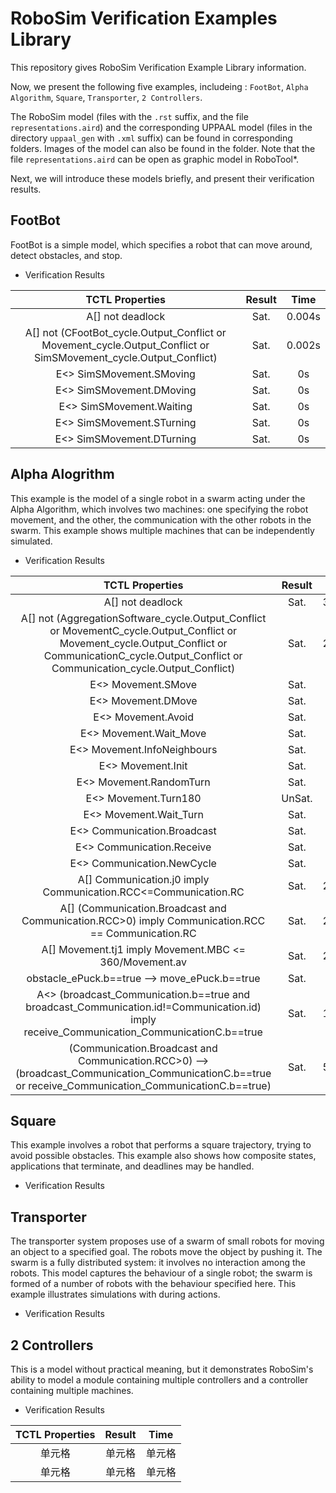 # RoboSim Verification Examples Library

This repository gives RoboSim Verification Example Library information.

Now, we present the following five examples, includeing : `FootBot`, `Alpha Algorithm`, `Square`, `Transporter`, `2 Controllers`.

The RoboSim model (files with the `.rst` suffix, and the file `representations.aird`) and the corresponding UPPAAL model (files in the directory `uppaal_gen` with `.xml` suffix) can be found in corresponding folders. Images of the model can also be found in the folder. Note that the file `representations.aird` can be open as graphic model in RoboTool*.

Next, we will introduce these models briefly, and present their verification results.

## FootBot

FootBot is a simple model, which specifies a robot that can move around, detect obstacles, and stop.

- Verification Results

|  TCTL Properties  | Result |  Time |
| :---:| :----: | :----: |
| A[] not deadlock | Sat. | 0.004s |
| A[] not (CFootBot_cycle.Output_Conflict or Movement_cycle.Output_Conflict or SimSMovement_cycle.Output_Conflict) | Sat. | 0.002s |
| E<> SimSMovement.SMoving | Sat. | 0s |
| E<> SimSMovement.DMoving | Sat. | 0s |
| E<> SimSMovement.Waiting | Sat. | 0s |
| E<> SimSMovement.STurning | Sat. | 0s |
| E<> SimSMovement.DTurning | Sat. | 0s |


## Alpha Alogrithm

This example is the model of a single robot in a swarm acting under the Alpha Algorithm, which involves two machines: one specifying the robot movement, and the other, the communication with the other robots in the swarm. This example shows multiple machines that can be independently simulated. 

- Verification Results

|  TCTL Properties  | Result |  Time |
| :---:| :----: | :----: |
| A[] not deadlock | Sat. | 35.810s |
| A[] not (AggregationSoftware_cycle.Output_Conflict or MovementC_cycle.Output_Conflict or Movement_cycle.Output_Conflict or CommunicationC_cycle.Output_Conflict or Communication_cycle.Output_Conflict) | Sat. | 22.180s |
| E<> Movement.SMove | Sat. | 0.002s |
| E<> Movement.DMove | Sat. | 0.002s |
| E<> Movement.Avoid | Sat. | 0.029s |
| E<> Movement.Wait_Move | Sat. | 0.033s |
| E<> Movement.InfoNeighbours | Sat. | 0.887s |
| E<> Movement.Init | Sat. | 0.983s |
| E<> Movement.RandomTurn | Sat. | 0.786s |
| E<> Movement.Turn180 | UnSat. | 17.48s |
| E<> Movement.Wait_Turn | Sat. | 1.067s |
| E<> Communication.Broadcast | Sat. | 0.001s |
| E<> Communication.Receive | Sat. | 0.001s |
| E<> Communication.NewCycle | Sat. | 0s |
| A[] Communication.j0 imply Communication.RCC<=Communication.RC | Sat. | 22.287s |
| A[] (Communication.Broadcast and Communication.RCC>0) imply  Communication.RCC == Communication.RC | Sat. | 21.706s |
| A[] Movement.tj1 imply Movement.MBC <= 360/Movement.av | Sat. | 21.637s |
| obstacle_ePuck.b==true --> move_ePuck.b==true | Sat. | 2.091s |
| A<> (broadcast_Communication.b==true and broadcast_Communication.id!=Communication.id) imply receive_Communication_CommunicationC.b==true | Sat. | 19.617s |
| (Communication.Broadcast and Communication.RCC>0) --> (broadcast_Communication_CommunicationC.b==true or receive_Communication_CommunicationC.b==true) | Sat. | 50.295s |


## Square

This example involves a robot that performs a square trajectory, trying to avoid possible obstacles. This example also shows how composite states, applications that terminate, and deadlines may be handled.

- Verification Results



## Transporter

The transporter system proposes use of a swarm of small robots for moving an object to a specified goal. The robots move the object by pushing it. The swarm is a fully distributed system: it involves no interaction among the robots. This model captures the behaviour of a single robot; the swarm is formed of a number of robots with the behaviour specified here. This example illustrates simulations with during actions.

- Verification Results


## 2 Controllers

This is a model without practical meaning, but it demonstrates RoboSim's ability to model a module containing multiple controllers and a controller containing multiple machines.

- Verification Results

|  TCTL Properties  | Result |  Time |
| :---:| :----: | :----: |
| 单元格 | 单元格 | 单元格 |
| 单元格 | 单元格 | 单元格 |





